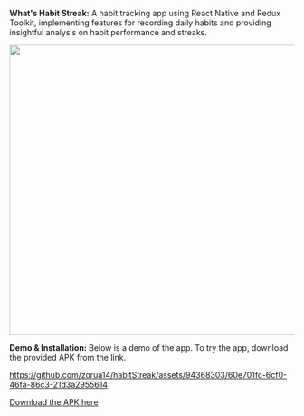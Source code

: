 **What's Habit Streak:**
A habit tracking app using React Native and Redux Toolkit, implementing features for recording daily habits and providing insightful analysis on habit performance and streaks.

<div align="center">
  <img src="https://github.com/zorua14/habitStreak/assets/94368303/4dc0377d-5426-466f-b6a0-246ce6d36591" width="512" height="512">
</div>


**Demo & Installation:**
Below is a demo of the app. To try the app, download the provided APK from the link.


https://github.com/zorua14/habitStreak/assets/94368303/60e701fc-6cf0-46fa-86c3-21d3a2955614

[Download the APK here](https://drive.google.com/file/d/1esAqz1p9alqnw6RwoQfRqEpuyZYDGfH1/view?usp=sharing)

